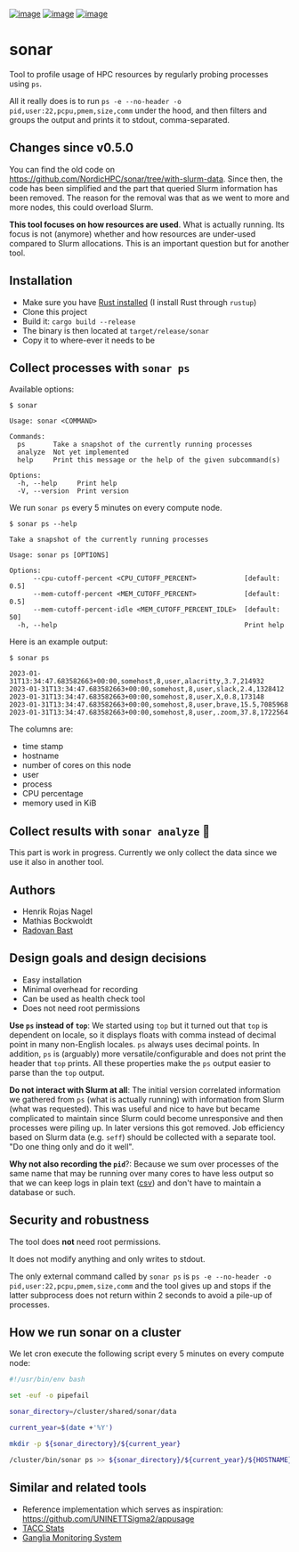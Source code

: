 [![image](https://github.com/NordicHPC/sonar/workflows/Test/badge.svg)](https://github.com/NordicHPC/sonar/actions)
[![image](https://img.shields.io/badge/license-%20GPL--v3.0-blue.svg)](LICENSE)
[![image](https://badge.fury.io/py/sonar.svg)](https://badge.fury.io/py/sonar)


# sonar

Tool to profile usage of HPC resources by regularly probing processes using
`ps`.

All it really does is to run `ps -e --no-header -o
pid,user:22,pcpu,pmem,size,comm` under the hood, and then filters and groups
the output and prints it to stdout, comma-separated.


## Changes since v0.5.0

You can find the old code on
https://github.com/NordicHPC/sonar/tree/with-slurm-data.  Since then, the code
has been simplified and the part that queried Slurm information has been
removed. The reason for the removal was that as we went to more and more nodes,
this could overload Slurm.

**This tool focuses on how resources are used**. What is actually running.  Its
focus is not (anymore) whether and how resources are under-used compared to
Slurm allocations. This is an important question but for another tool.


## Installation

- Make sure you have [Rust installed](https://www.rust-lang.org/learn/get-started) (I install Rust through `rustup`)
- Clone this project
- Build it: `cargo build --release`
- The binary is then located at `target/release/sonar`
- Copy it to where-ever it needs to be


## Collect processes with `sonar ps`

Available options:
```console
$ sonar

Usage: sonar <COMMAND>

Commands:
  ps       Take a snapshot of the currently running processes
  analyze  Not yet implemented
  help     Print this message or the help of the given subcommand(s)

Options:
  -h, --help     Print help
  -V, --version  Print version
```

We run `sonar ps` every 5 minutes on every compute node.

```console
$ sonar ps --help

Take a snapshot of the currently running processes

Usage: sonar ps [OPTIONS]

Options:
      --cpu-cutoff-percent <CPU_CUTOFF_PERCENT>            [default: 0.5]
      --mem-cutoff-percent <MEM_CUTOFF_PERCENT>            [default: 0.5]
      --mem-cutoff-percent-idle <MEM_CUTOFF_PERCENT_IDLE>  [default: 50]
  -h, --help                                               Print help
```

Here is an example output:
```console
$ sonar ps

2023-01-31T13:34:47.683582663+00:00,somehost,8,user,alacritty,3.7,214932
2023-01-31T13:34:47.683582663+00:00,somehost,8,user,slack,2.4,1328412
2023-01-31T13:34:47.683582663+00:00,somehost,8,user,X,0.8,173148
2023-01-31T13:34:47.683582663+00:00,somehost,8,user,brave,15.5,7085968
2023-01-31T13:34:47.683582663+00:00,somehost,8,user,.zoom,37.8,1722564
```

The columns are:
- time stamp
- hostname
- number of cores on this node
- user
- process
- CPU percentage
- memory used in KiB


## Collect results with `sonar analyze` :construction:

This part is work in progress. Currently we only collect the data since we use
it also in another tool.


## Authors

- Henrik Rojas Nagel
- Mathias Bockwoldt
- [Radovan Bast](https://bast.fr)


## Design goals and design decisions

- Easy installation
- Minimal overhead for recording
- Can be used as health check tool
- Does not need root permissions

**Use `ps` instead of `top`**:
We started using `top` but it turned out that `top` is dependent on locale, so
it displays floats with comma instead of decimal point in many non-English
locales. `ps` always uses decimal points. In addition, `ps` is (arguably) more
versatile/configurable and does not print the header that `top` prints. All
these properties make the `ps` output easier to parse than the `top` output.

**Do not interact with Slurm at all**:
The initial version correlated information we gathered from `ps` (what is
actually running) with information from Slurm (what was requested). This was
useful and nice to have but became complicated to maintain since Slurm could
become unresponsive and then processes were piling up. In later versions this
got removed.  Job efficiency based on Slurm data (e.g. `seff`) should be
collected with a separate tool.  "Do one thing only and do it well".

**Why not also recording the `pid`**?:
Because we sum over processes of the same name that may be running over many
cores to have less output so that we can keep logs in plain text
([csv](https://en.wikipedia.org/wiki/Comma-separated_values)) and don't have to
maintain a database or such.


## Security and robustness

The tool does **not** need root permissions.

It does not modify anything and only writes to stdout.

The only external command called by `sonar ps` is `ps -e --no-header -o
pid,user:22,pcpu,pmem,size,comm` and the tool gives up and stops if the latter
subprocess does not return within 2 seconds to avoid a pile-up of processes.


## How we run sonar on a cluster

We let cron execute the following script every 5 minutes on every compute node:
```bash
#!/usr/bin/env bash

set -euf -o pipefail

sonar_directory=/cluster/shared/sonar/data

current_year=$(date +'%Y')

mkdir -p ${sonar_directory}/${current_year}

/cluster/bin/sonar ps >> ${sonar_directory}/${current_year}/${HOSTNAME}.csv
```


## Similar and related tools

- Reference implementation which serves as inspiration:
  <https://github.com/UNINETTSigma2/appusage>
- [TACC Stats](https://github.com/TACC/tacc_stats)
- [Ganglia Monitoring System](http://ganglia.info/)
